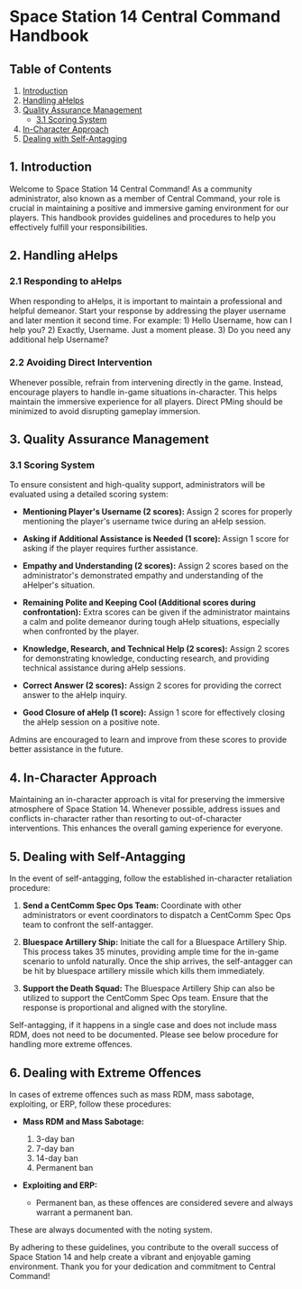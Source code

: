 # Space Station 14 Central Command Handbook

## Table of Contents

1. [Introduction](#introduction)
2. [Handling aHelps](#handling-ahelps)
3. [Quality Assurance Management](#quality-assurance-management)
   - [3.1 Scoring System](#31-scoring-system)
4. [In-Character Approach](#in-character-approach)
5. [Dealing with Self-Antagging](#dealing-with-self-antagging)

## 1. Introduction

Welcome to Space Station 14 Central Command! As a community administrator, also known as a member of Central Command, your role is crucial in maintaining a positive and immersive gaming environment for our players. This handbook provides guidelines and procedures to help you effectively fulfill your responsibilities.

## 2. Handling aHelps

### 2.1 Responding to aHelps

When responding to aHelps, it is important to maintain a professional and helpful demeanor. Start your response by addressing the player username and later mention it second time. For example: 1) Hello Username, how can I help you? 2) Exactly, Username. Just a moment please. 3) Do you need any additional help Username?


### 2.2 Avoiding Direct Intervention

Whenever possible, refrain from intervening directly in the game. Instead, encourage players to handle in-game situations in-character. This helps maintain the immersive experience for all players. Direct PMing should be minimized to avoid disrupting gameplay immersion.

## 3. Quality Assurance Management

### 3.1 Scoring System

To ensure consistent and high-quality support, administrators will be evaluated using a detailed scoring system:

- **Mentioning Player's Username (2 scores):** Assign 2 scores for properly mentioning the player's username twice during an aHelp session.
  
- **Asking if Additional Assistance is Needed (1 score):** Assign 1 score for asking if the player requires further assistance.

- **Empathy and Understanding (2 scores):** Assign 2 scores based on the administrator's demonstrated empathy and understanding of the aHelper's situation.

- **Remaining Polite and Keeping Cool (Additional scores during confrontation):** Extra scores can be given if the administrator maintains a calm and polite demeanor during tough aHelp situations, especially when confronted by the player.

- **Knowledge, Research, and Technical Help (2 scores):** Assign 2 scores for demonstrating knowledge, conducting research, and providing technical assistance during aHelp sessions.

- **Correct Answer (2 scores):** Assign 2 scores for providing the correct answer to the aHelp inquiry.

- **Good Closure of aHelp (1 score):** Assign 1 score for effectively closing the aHelp session on a positive note.

Admins are encouraged to learn and improve from these scores to provide better assistance in the future.

## 4. In-Character Approach

Maintaining an in-character approach is vital for preserving the immersive atmosphere of Space Station 14. Whenever possible, address issues and conflicts in-character rather than resorting to out-of-character interventions. This enhances the overall gaming experience for everyone.

## 5. Dealing with Self-Antagging

In the event of self-antagging, follow the established in-character retaliation procedure:

1. **Send a CentComm Spec Ops Team:** Coordinate with other administrators or event coordinators to dispatch a CentComm Spec Ops team to confront the self-antagger.

2. **Bluespace Artillery Ship:** Initiate the call for a Bluespace Artillery Ship. This process takes 35 minutes, providing ample time for the in-game scenario to unfold naturally. Once the ship arrives, the self-antagger can be hit by bluespace artillery missile which kills them immediately. 

3. **Support the Death Squad:** The Bluespace Artillery Ship can also be utilized to support the CentComm Spec Ops team. Ensure that the response is proportional and aligned with the storyline.

Self-antagging, if it happens in a single case and does not include mass RDM, does not need to be documented. Please see below procedure for handling more extreme offences.

## 6. Dealing with Extreme Offences

In cases of extreme offences such as mass RDM, mass sabotage, exploiting, or ERP, follow these procedures:

- **Mass RDM and Mass Sabotage:**
  1. 3-day ban
  2. 7-day ban
  3. 14-day ban
  4. Permanent ban

- **Exploiting and ERP:**
  - Permanent ban, as these offences are considered severe and always warrant a permanent ban.

These are always documented with the noting system. 

By adhering to these guidelines, you contribute to the overall success of Space Station 14 and help create a vibrant and enjoyable gaming environment. Thank you for your dedication and commitment to Central Command!
